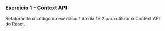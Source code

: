 ### Exercício 1 - Context API
Refatorando o código do exercício 1 do dia 15.2 para utilizar o Context API do React.
